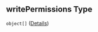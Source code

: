 ## writePermissions Type

`object[]` ([Details](btpsa-usecase-properties-services-items-allof-1-then-allof-80-then-allof-0-then-properties-parameters-properties-writepermissions-items.md))
